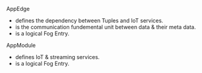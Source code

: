 AppEdge 
  - defines the dependency between Tuples and IoT services. 
  - is the communication fundemental unit between data & their meta data. 
  - is a logical Fog Entry.

AppModule 
  - defines IoT & streaming services.
  - is a logical Fog Entry.
